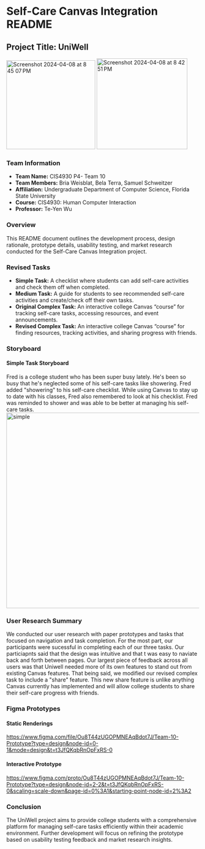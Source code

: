 # Self-Care Canvas Integration README

## Project Title: UniWell
<img width="232" alt="Screenshot 2024-04-08 at 8 45 07 PM" src="https://github.com/belaterraa/team10/assets/156029422/321ca7cf-ba96-4710-88d8-ebb7ddc9c50b">

<img width="237" alt="Screenshot 2024-04-08 at 8 42 51 PM" src="https://github.com/belaterraa/team10/assets/156029422/40f62a14-c260-4b53-a7cd-3cfd25110343">

### Team Information
- **Team Name:** CIS4930 P4- Team 10
- **Team Members:** Bria Weisblat, Bela Terra, Samuel Schweitzer
- **Affiliation:** Undergraduate Department of Computer Science, Florida State University
- **Course:** CIS4930: Human Computer Interaction
- **Professor:** Te-Yen Wu

### Overview
This README document outlines the development process, design rationale, prototype details, usability testing, and market research conducted for the Self-Care Canvas Integration project.

### Revised Tasks
- **Simple Task:** A checklist where students can add self-care activities and check them off when completed.
- **Medium Task:** A guide for students to see recommended self-care activities and create/check off their own tasks.
- **Original Complex Task:** An interactive college Canvas “course” for tracking self-care tasks, accessing resources, and event announcements.
- **Revised Complex Task:** An interactive college Canvas “course” for finding resources, tracking activities, and sharing progress with friends.

### Storyboard
#### Simple Task Storyboard
Fred is a college student who has been super busy lately. He's been so busy that he's neglected some of his self-care tasks like showering. Fred added "showering" to his self-care checklist. While using Canvas to stay up to date with his classes, Fred also remembered to look at his checklist. Fred was reminded to shower and was able to be better at managing his self-care tasks.
<img width="510" alt="simple" src="https://github.com/belaterraa/team10/assets/156029422/7690c922-193c-44dc-a446-127638a6fda0">


### User Research Summary
We conducted our user research with paper prototypes and tasks that focused on navigation and task completion. For the most part, our participants were sucessful in completing each of our three tasks. Our particiapnts said that the design was intuitive and that t was easy to naviate back and forth between pages. Our largest piece of feedback across all users was that Uniwell needed more of its own features to stand out from existing Canvas features. That being said, we modified our revised complex task to include a "share" feature. This new share feature is unlike anything Canvas currently has implemented and will allow college students to share their self-care progress with friends.

### Figma Prototypes
#### Static Renderings
https://www.figma.com/file/Ou8T44zUGOPMNEAqBdot7J/Team-10-Prototype?type=design&node-id=0-1&mode=design&t=t3JfQKqbRnOpFxRS-0

#### Interactive Prototype
https://www.figma.com/proto/Ou8T44zUGOPMNEAqBdot7J/Team-10-Prototype?type=design&node-id=2-2&t=t3JfQKqbRnOpFxRS-0&scaling=scale-down&page-id=0%3A1&starting-point-node-id=2%3A2

### Conclusion
The UniWell project aims to provide college students with a comprehensive platform for managing self-care tasks efficiently within their academic environment. Further development will focus on refining the prototype based on usability testing feedback and market research insights.


